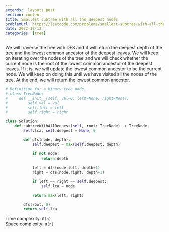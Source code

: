 ```yaml
---
extends: _layouts.post
section: content
title: Smallest subtree with all the deepest nodes
problemUrl: https://leetcode.com/problems/smallest-subtree-with-all-the-deepest-nodes/
date: 2022-12-12
categories: [tree]
---
```


We will traverse the tree with DFS and it will return the deepest depth of the tree and the lowest common ancestor of the deepest leaves. We will keep on iterating over the nodes of the tree and we will check whether the current node is the root of the lowest common ancestor of the deepest leaves. If it is, we will update the lowest common ancestor to be the current node. We will keep on doing this until we have visited all the nodes of the tree. At the end, we will return the lowest common ancestor.

```python
# Definition for a binary tree node.
# class TreeNode:
#     def __init__(self, val=0, left=None, right=None):
#         self.val = val
#         self.left = left
#         self.right = right

class Solution:
    def subtreeWithAllDeepest(self, root: TreeNode) -> TreeNode:
        self.lca, self.deepest = None, 0

        def dfs(node, depth):
            self.deepest = max(self.deepest, depth)

            if not node:
                return depth
            
            left = dfs(node.left, depth+1)
            right = dfs(node.right, depth+1)

            if left == right == self.deepest:
                self.lca = node
            
            return max(left, right)

        dfs(root, 0)
        return self.lca
```

Time complexity: `O(n)` <br/>
Space complexity: `O(n)`
